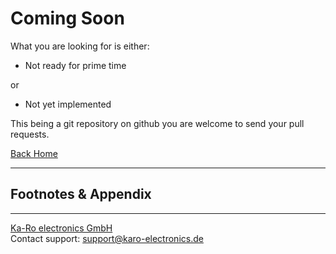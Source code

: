 # Coming Soon
What you are looking for is either:

* Not ready for prime time

or

* Not yet implemented

This being a git repository on github you are welcome to send your pull requests.

[Back Home](README.md)

---
## Footnotes & Appendix

---
[Ka-Ro electronics GmbH](http://www.karo-electronics.de)  
Contact support: support@karo-electronics.de